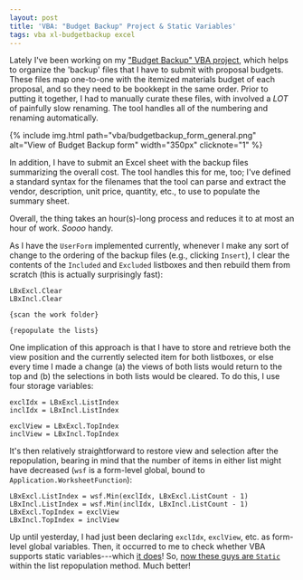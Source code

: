 ```yaml
---
layout: post
title: 'VBA: "Budget Backup" Project & Static Variables'
tags: vba xl-budgetbackup excel
---
```


Lately I've been working on my ["Budget Backup" VBA project](https://github.com/bskinn/excel-budgetbackup), which helps to organize the 'backup' files that I have to submit with proposal budgets.  These files map one-to-one with the itemized materials budget of each proposal, and so they need to be bookkept in the same order. Prior to putting it together, I had to manually curate these files, with involved a *LOT* of painfully slow renaming. The tool handles all of the numbering and renaming automatically.

{% include img.html path="vba/budgetbackup_form_general.png" alt="View of Budget Backup form" width="350px" clicknote="1" %}

In addition, I have to submit an Excel sheet with the backup files summarizing the overall cost.  The tool handles this for me, too; I've defined a standard syntax for the filenames that the tool can parse and extract the vendor, description, unit price, quantity, etc., to use to populate the summary sheet.

Overall, the thing takes an hour(s)-long process and reduces it to at most an hour of work.  *Soooo* handy.

As I have the `UserForm` implemented currently, whenever I make any sort of change to the ordering of the backup files (e.g., clicking `Insert`), I clear the contents of the `Included` and `Excluded` listboxes and then rebuild them from scratch (this is actually surprisingly fast): 

```
LBxExcl.Clear
LBxIncl.Clear

{scan the work folder}

{repopulate the lists}
```

One implication of this approach is that I have to store and retrieve both the view position and the currently selected item for both listboxes, or else every time I made a change (a) the views of both lists would return to the top and (b) the selections in both lists would be cleared. To do this, I use four storage variables:

```
exclIdx = LBxExcl.ListIndex
inclIdx = LBxIncl.ListIndex

exclView = LBxExcl.TopIndex
inclView = LBxIncl.TopIndex
```

It's then relatively straightforward to restore view and selection after the repopulation, bearing in mind that the number of items in either list might have decreased (`wsf` is a form-level global, bound to `Application.WorksheetFunction`):

```
LBxExcl.ListIndex = wsf.Min(exclIdx, LBxExcl.ListCount - 1)
LBxIncl.ListIndex = wsf.Min(inclIdx, LBxIncl.ListCount - 1)
LBxExcl.TopIndex = exclView
LBxIncl.TopIndex = inclView
```

Up until yesterday, I had just been declaring `exclIdx`, `exclView`, etc. as form-level global variables.  Then, it occurred to me to check whether VBA supports static variables---which [it does](https://bettersolutions.com/vba/variables/static-variables.htm)! So, [now these guys are `Static`](https://github.com/bskinn/excel-budgetbackup/blob/724ace643f50b5b189173ccc6a7a505bbad68c0d/src/FrmBackupSort.frm#L135-L136) within the list repopulation method. Much better!

